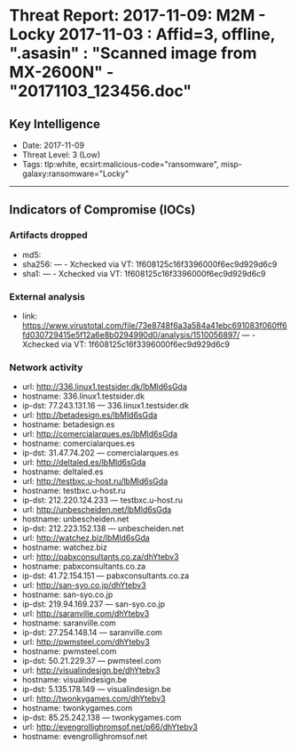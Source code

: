# Threat Report: 2017-11-09: M2M -  Locky 2017-11-03 : Affid=3, offline, ".asasin" : "Scanned image from MX-2600N" - "20171103_123456.doc"


## Key Intelligence
* Date: 2017-11-09
* Threat Level: 3 (Low)
* Tags: tlp:white, ecsirt:malicious-code="ransomware", misp-galaxy:ransomware="Locky"

---

## Indicators of Compromise (IOCs)
### Artifacts dropped
* md5: <md5>
* sha256: <sha256> — - Xchecked via VT: 1f608125c16f3396000f6ec9d929d6c9
* sha1: <sha1> — - Xchecked via VT: 1f608125c16f3396000f6ec9d929d6c9

### External analysis
* link: https://www.virustotal.com/file/73e8748f6a3a584a41ebc691083f060ff6fd030729415e5f12a6e8b0294990d0/analysis/1510056897/ — - Xchecked via VT: 1f608125c16f3396000f6ec9d929d6c9

### Network activity
* url: http://336.linux1.testsider.dk/lbMld6sGda
* hostname: 336.linux1.testsider.dk
* ip-dst: 77.243.131.16 — 336.linux1.testsider.dk
* url: http://betadesign.es/lbMld6sGda
* hostname: betadesign.es
* url: http://comercialarques.es/lbMld6sGda
* hostname: comercialarques.es
* ip-dst: 31.47.74.202 — comercialarques.es
* url: http://deltaled.es/lbMld6sGda
* hostname: deltaled.es
* url: http://testbxc.u-host.ru/lbMld6sGda
* hostname: testbxc.u-host.ru
* ip-dst: 212.220.124.233 — testbxc.u-host.ru
* url: http://unbescheiden.net/lbMld6sGda
* hostname: unbescheiden.net
* ip-dst: 212.223.152.138 — unbescheiden.net
* url: http://watchez.biz/lbMld6sGda
* hostname: watchez.biz
* url: http://pabxconsultants.co.za/dhYtebv3
* hostname: pabxconsultants.co.za
* ip-dst: 41.72.154.151 — pabxconsultants.co.za
* url: http://san-syo.co.jp/dhYtebv3
* hostname: san-syo.co.jp
* ip-dst: 219.94.169.237 — san-syo.co.jp
* url: http://saranville.com/dhYtebv3
* hostname: saranville.com
* ip-dst: 27.254.148.14 — saranville.com
* url: http://pwmsteel.com/dhYtebv3
* hostname: pwmsteel.com
* ip-dst: 50.21.229.37 — pwmsteel.com
* url: http://visualindesign.be/dhYtebv3
* hostname: visualindesign.be
* ip-dst: 5.135.178.149 — visualindesign.be
* url: http://twonkygames.com/dhYtebv3
* hostname: twonkygames.com
* ip-dst: 85.25.242.138 — twonkygames.com
* url: http://evengrollighromsof.net/p66/dhYtebv3
* hostname: evengrollighromsof.net
